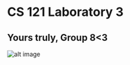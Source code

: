 # CS 121 Laboratory 3
## Yours truly, Group 8<3
![alt image](https://github.com/user-attachments/assets/03eea15c-c4b7-43e1-9cfa-e8bb75ddf3df)
